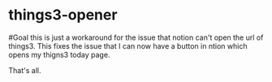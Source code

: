 # things3-opener

#Goal
this is just a workaround for the issue that notion can't open the url of things3. This fixes the issue that I can now have a button in ntion which opens my thigns3 today page.

That's all.